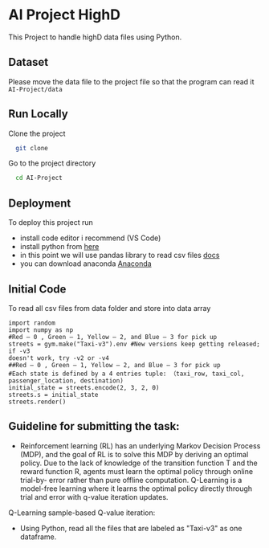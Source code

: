 # AI Project HighD
This Project to handle highD data files using Python.

## Dataset

Please move the data file to the project file so that the program can read it  ```AI-Project/data```

## Run Locally

Clone the project

```bash
  git clone 
```

Go to the project directory

```bash
  cd AI-Project
```

## Deployment
To deploy this project run
- install code editor i recommend (VS Code)
- install python from [here](https://www.python.org/)
- in this point we will use pandas library to read csv files [docs](https://pandas.pydata.org/docs/)
- you can download anaconda [Anaconda](https://www.anaconda.com)

## Initial Code
To read all csv files from data folder and store into data array
```bashimport gym
import random
import numpy as np
#Red — 0 , Green — 1, Yellow — 2, and Blue — 3 for pick up
streets = gym.make("Taxi-v3").env #New versions keep getting released; if -v3 
doesn't work, try -v2 or -v4
##Red — 0 , Green — 1, Yellow — 2, and Blue — 3 for pick up
#Each state is defined by a 4 entries tuple: （taxi_row, taxi_col, 
passenger_location, destination)
initial_state = streets.encode(2, 3, 2, 0)
streets.s = initial_state
streets.render()

```

## Guideline for submitting the task:

- Reinforcement learning (RL) has an underlying Markov Decision Process (MDP), and the goal of RL is to solve this MDP by deriving an optimal policy. Due to the lack of knowledge of the transition function T and the reward function R, agents must learn the optimal policy through online trial-by- error rather than pure offline computation.
Q-Learning is a model-free learning where it learns the optimal policy directly through trial and error with q-value iteration updates.

Q-Learning sample-based Q-value iteration:
 


- Using Python, read all the files that are labeled as "Taxi-v3" as one dataframe.
